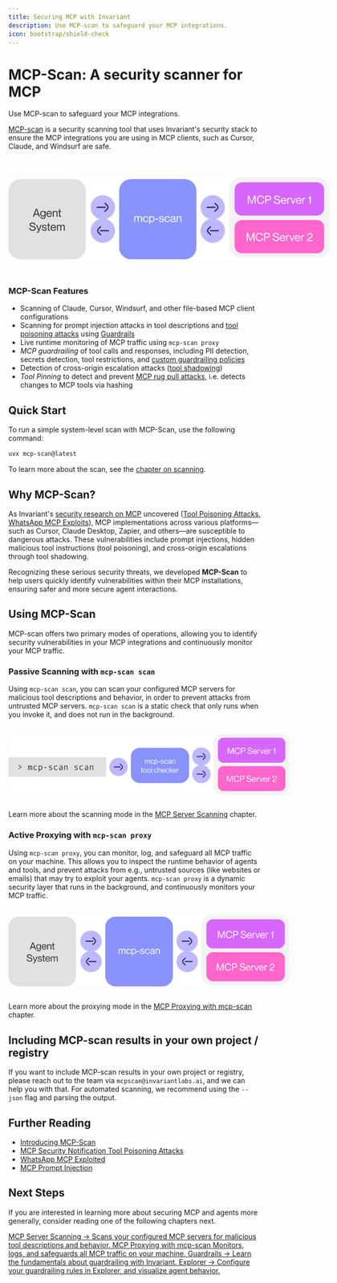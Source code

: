 ```yaml
---
title: Securing MCP with Invariant
description: Use MCP-scan to safeguard your MCP integrations.
icon: bootstrap/shield-check
---
```


# MCP-Scan: A security scanner for MCP

<div class='subtitle'>
Use MCP-scan to safeguard your MCP integrations.
</div>

[MCP-scan](https://github.com/invariantlabs-ai/mcp-scan) is a security scanning tool that uses Invariant's security stack to ensure the MCP integrations you are using in MCP clients, such as Cursor, Claude, and Windsurf are safe.

<img src="./assets/proxy.svg" alt="mcp-scan-overview-diagram" class="textwidth" style="max-width: 480pt; margin: 40pt auto; display: block;" />

### MCP-Scan Features

- Scanning of Claude, Cursor, Windsurf, and other file-based MCP client configurations
- Scanning for prompt injection attacks in tool descriptions and [tool poisoning attacks](https://invariantlabs.ai/blog/mcp-security-notification-tool-poisoning-attacks) using [Guardrails](https://github.com/invariantlabs-ai/invariant?tab=readme-ov-file#analyzer)
- Live runtime monitoring of MCP traffic using `mcp-scan proxy`
- _MCP guardrailing_ of tool calls and responses, including PII detection, secrets detection, tool restrictions, and [custom guardrailing policies](./guardrails)
- Detection of cross-origin escalation attacks ([tool shadowing](https://invariantlabs.ai/blog/mcp-security-notification-tool-poisoning-attacks))
- _Tool Pinning_ to detect and prevent [MCP rug pull attacks](https://invariantlabs.ai/blog/mcp-security-notification-tool-poisoning-attacks), i.e. detects changes to MCP tools via hashing

## Quick Start
To run a simple system-level scan with MCP-Scan, use the following command:

```bash
uvx mcp-scan@latest
```

To learn more about the scan, see the [chapter on scanning](./scanning.md).

## Why MCP-Scan?
As Invariant's [security research on MCP](https://invariantlabs.ai/blog/mcp-security-notification-tool-poisoning-attacks) uncovered ([Tool Poisoning Attacks](https://invariantlabs.ai/blog/mcp-security-notification-tool-poisoning-attacks), [WhatsApp MCP Exploits](https://invariantlabs.ai/blog/whatsapp-mcp-exploited)), MCP implementations across various platforms—such as Cursor, Claude Desktop, Zapier, and others—are susceptible to dangerous attacks. These vulnerabilities include prompt injections, hidden malicious tool instructions (tool poisoning), and cross-origin escalations through tool shadowing.

Recognizing these serious security threats, we developed **MCP-Scan** to help users quickly identify vulnerabilities within their MCP installations, ensuring safer and more secure agent interactions.

## Using MCP-Scan

MCP-scan offers two primary modes of operations, allowing you to identify security vulnerabilities in your MCP integrations and continuously monitor your MCP traffic.


<!-- * [_Server Scanning_](./scanning.md) with **`mcp-scan scan`** -->
### Passive Scanning with **`mcp-scan scan`**
    
Using `mcp-scan scan`, you can scan your configured MCP servers for malicious tool descriptions and behavior, in order to prevent attacks from untrusted MCP servers. `mcp-scan scan` is a static check that only runs when you invoke it, and does not run in the background.

<br/>

<img src="./assets/scan.svg" alt="scanning-overview-diagram" class="textwidth" style="max-width: 420pt; margin: auto; display: block;" />

<br/>

Learn more about the scanning mode in the [MCP Server Scanning](./scanning.md) chapter.


### Active Proxying with **`mcp-scan proxy`**
    
Using `mcp-scan proxy`, you can monitor, log, and safeguard all MCP traffic on your machine. This allows you to inspect the runtime behavior of agents and tools, and prevent attacks from e.g., untrusted sources (like websites or emails) that may try to exploit your agents. `mcp-scan proxy` is a dynamic security layer that runs in the background, and continuously monitors your MCP traffic.

<br/>

<img src="./assets/proxy.svg" alt="proxying-overview-diagram" class="textwidth" style="max-width: 420pt; margin: auto; display: block;" />

<br/>

Learn more about the proxying mode in the [MCP Proxying with mcp-scan](./proxying.md) chapter.


## Including MCP-scan results in your own project / registry

If you want to include MCP-scan results in your own project or registry, please reach out to the team via `mcpscan@invariantlabs.ai`, and we can help you with that.
For automated scanning, we recommend using the `--json` flag and parsing the output.

## Further Reading
- [Introducing MCP-Scan](https://invariantlabs.ai/blog/introducing-mcp-scan)
- [MCP Security Notification Tool Poisoning Attacks](https://invariantlabs.ai/blog/mcp-security-notification-tool-poisoning-attacks)
- [WhatsApp MCP Exploited](https://invariantlabs.ai/blog/whatsapp-mcp-exploited)
- [MCP Prompt Injection](https://simonwillison.net/2025/Apr/9/mcp-prompt-injection/)


## Next Steps

If you are interested in learning more about securing MCP and agents more generally, consider reading one of the following chapters next.

<div class='tiles'>

<a href="./scanning" class='tile primary'>
    <span class='tile-title'>MCP Server Scanning →</span>
    <span class='tile-description'>Scans your configured MCP servers for malicious tool descriptions and behavior.</span>
</a>

<a href="./proxying" class='tile primary'>
    <span class='tile-title'>MCP Proxying with mcp-scan</span>
    <span class='tile-description'>Monitors, logs, and safeguards all MCP traffic on your machine.</span>
</a>

<a href="../guardrails/" class='tile'>
    <span class='tile-title'>Guardrails →</span>
    <span class='tile-description'>Learn the fundamentals about guardrailing with Invariant.</span>
</a>

<a href="../explorer/" class='tile'>
    <span class='tile-title'>Explorer →</span>
    <span class='tile-description'>Configure your guardrailing rules in Explorer, and visualize agent behavior.</span>
</a>

</div>
